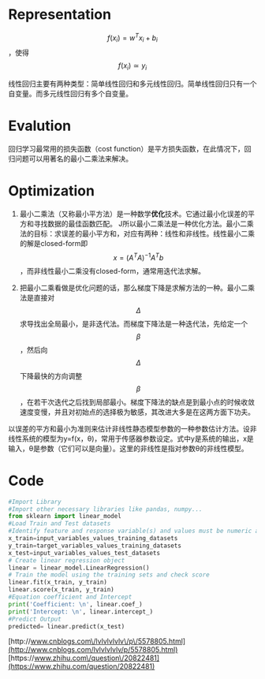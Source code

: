# Representation

$$f(x_{i}) = w^{T}x_{i} + b_{i}$$，使得$$f(x_{i}) \simeq y_{i}$$

线性回归主要有两种类型：简单线性回归和多元线性回归。简单线性回归只有一个自变量。而多元线性回归有多个自变量。

# Evalution

回归学习最常用的损失函数（cost function）是平方损失函数，在此情况下，回归问题可以用著名的最小二乘法来解决。

# Optimization

1. 最小二乘法（又称最小平方法）是一种数学**优化**技术。它通过最小化误差的平方和寻找数据的最佳函数匹配。
  J所以最小二乘法是一种优化方法。最小二乘法的目标：求误差的最小平方和，对应有两种：线性和非线性。线性最小二乘的解是closed-form即$$x=(A^T A)^{-1}A^Tb$$，而非线性最小二乘没有closed-form，通常用迭代法求解。

2. 把最小二乘看做是优化问题的话，那么梯度下降是求解方法的一种。最小二乘法是直接对$$\Delta$$求导找出全局最小，是非迭代法。而梯度下降法是一种迭代法，先给定一个$$\beta$$ ，然后向$$\Delta$$下降最快的方向调整$$\beta$$ ，在若干次迭代之后找到局部最小。梯度下降法的缺点是到最小点的时候收敛速度变慢，并且对初始点的选择极为敏感，其改进大多是在这两方面下功夫。

以误差的平方和最小为准则来估计非线性静态模型参数的一种参数估计方法。设非线性系统的模型为y=f(x，θ)，常用于传感器参数设定。式中y是系统的输出，x是输入，θ是参数（它们可以是向量）。这里的非线性是指对参数θ的非线性模型。

# Code

```python
#Import Library
#Import other necessary libraries like pandas, numpy...
from sklearn import linear_model
#Load Train and Test datasets
#Identify feature and response variable(s) and values must be numeric and numpy arrays
x_train=input_variables_values_training_datasets
y_train=target_variables_values_training_datasets
x_test=input_variables_values_test_datasets
# Create linear regression object
linear = linear_model.LinearRegression()
# Train the model using the training sets and check score
linear.fit(x_train, y_train)
linear.score(x_train, y_train)
#Equation coefficient and Intercept
print('Coefficient: \n', linear.coef_)
print('Intercept: \n', linear.intercept_)
#Predict Output
predicted= linear.predict(x_test)
```

[http:\/\/www.cnblogs.com\/lvlvlvlvlv\/p\/5578805.html](http://www.cnblogs.com/lvlvlvlvlv/p/5578805.html)
[https:\/\/www.zhihu.com\/question\/20822481](https://www.zhihu.com/question/20822481)

